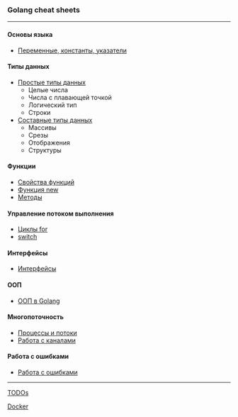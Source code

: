 ### Golang cheat sheets

---

#### Основы языка

* [Переменные, константы, указатели](./vars/README.md)

#### Типы данных

* [Простые типы данных](./datatypes/README_1.md)
    * Целые числа
    * Числа с плавающей точкой
    * Логический тип
    * Строки
* [Составные типы данных](./datatypes/README_2.md)
    * Массивы
    * Срезы
    * Отображения
    * Структуры

#### Функции

* [Свойства функций](./functions/README_1.md)
* [Функция new](./functions/README_2.md)
* [Методы](./functions/README_2.md)

#### Управление потоком выполнения

* [Циклы for](./for-each/README.md)
* [switch](./switch/README.md)

#### Интерфейсы

* [Интерфейсы](./interfaces/README.md)

#### ООП

* [ООП в Golang](./interfaces/README.md)

#### Многопоточность

* [Процессы и потоки](./multithreading/README_1.md)
* [Работа с каналами](./channels/README.md)

#### Работа с ошибками

* [Работа с ошибками](./errors/README_1.md)

---

[TODOs](./todo/README.md)

[Docker](./docker/README.md)
